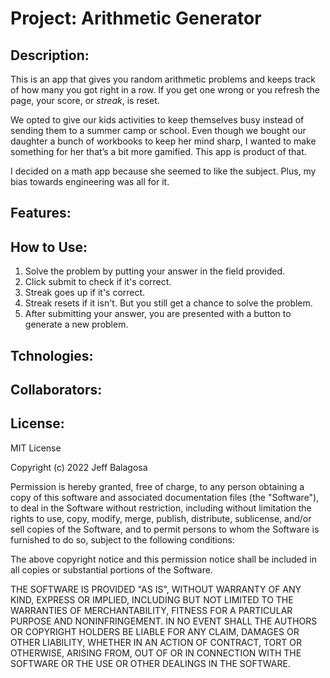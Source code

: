 # Project: Arithmetic Generator

## Description:

This is an app that gives you random arithmetic problems and keeps track of how many you got right in a row. If you get one wrong or you refresh the page, your score, or _streak_, is reset.

We opted to give our kids activities to keep themselves busy instead of sending them to a summer camp or school. Even though we bought our daughter a bunch of workbooks to keep her mind sharp, I wanted to make something for her that’s a bit more gamified. This app is product of that.

I decided on a math app because she seemed to like the subject. Plus, my bias towards engineering was all for it.

## Features:

## How to Use:

1. Solve the problem by putting your answer in the field provided.
2. Click submit to check if it's correct.
3. Streak goes up if it's correct.
4. Streak resets if it isn't. But you still get a chance to solve the problem.
5. After submitting your answer, you are presented with a button to generate a new problem.

## Tchnologies:

## Collaborators:

## License:

MIT License

Copyright (c) 2022 Jeff Balagosa

Permission is hereby granted, free of charge, to any person obtaining a copy
of this software and associated documentation files (the "Software"), to deal
in the Software without restriction, including without limitation the rights
to use, copy, modify, merge, publish, distribute, sublicense, and/or sell
copies of the Software, and to permit persons to whom the Software is
furnished to do so, subject to the following conditions:

The above copyright notice and this permission notice shall be included in all
copies or substantial portions of the Software.

THE SOFTWARE IS PROVIDED "AS IS", WITHOUT WARRANTY OF ANY KIND, EXPRESS OR
IMPLIED, INCLUDING BUT NOT LIMITED TO THE WARRANTIES OF MERCHANTABILITY,
FITNESS FOR A PARTICULAR PURPOSE AND NONINFRINGEMENT. IN NO EVENT SHALL THE
AUTHORS OR COPYRIGHT HOLDERS BE LIABLE FOR ANY CLAIM, DAMAGES OR OTHER
LIABILITY, WHETHER IN AN ACTION OF CONTRACT, TORT OR OTHERWISE, ARISING FROM,
OUT OF OR IN CONNECTION WITH THE SOFTWARE OR THE USE OR OTHER DEALINGS IN THE
SOFTWARE.

